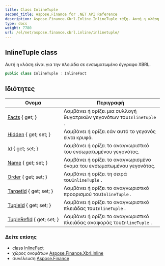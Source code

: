 ```yaml
---
title: Class InlineTuple
second_title: Aspose.Finance for .NET API Reference
description: Aspose.Finance.Xbrl.Inline.InlineTuple τάξη. Αυτή η κλάση είναι για την πλειάδα σε ενσωματωμένο έγγραφο XBRL.
type: docs
weight: 7780
url: /el/net/aspose.finance.xbrl.inline/inlinetuple/
---
```

## InlineTuple class

Αυτή η κλάση είναι για την πλειάδα σε ενσωματωμένο έγγραφο XBRL.

```csharp
public class InlineTuple : InlineFact
```

## Ιδιότητες

| Ονομα | Περιγραφή |
| --- | --- |
| [Facts](../../aspose.finance.xbrl.inline/inlinetuple/facts/) { get; } | Λαμβάνει ή ορίζει μια συλλογή θυγατρικών γεγονότων του`InlineTuple` . |
| [Hidden](../../aspose.finance.xbrl.inline/inlinefact/hidden/) { get; set; } | Λαμβάνει ή ορίζει εάν αυτό το γεγονός είναι κρυφό. |
| [Id](../../aspose.finance.xbrl.inline/inlinefact/id/) { get; set; } | Λαμβάνει ή ορίζει το αναγνωριστικό του ενσωματωμένου γεγονότος. |
| [Name](../../aspose.finance.xbrl.inline/inlinefact/name/) { get; set; } | Λαμβάνει ή ορίζει το αναγνωρισμένο όνομα του ενσωματωμένου γεγονότος. |
| [Order](../../aspose.finance.xbrl.inline/inlinetuple/order/) { get; set; } | Λαμβάνει ή ορίζει τη σειρά του`InlineTuple` . |
| [TargetId](../../aspose.finance.xbrl.inline/inlinetuple/targetid/) { get; set; } | Λαμβάνει ή ορίζει το αναγνωριστικό προορισμού του`InlineTuple` . |
| [TupleId](../../aspose.finance.xbrl.inline/inlinetuple/tupleid/) { get; set; } | Λαμβάνει ή ορίζει το αναγνωριστικό πλειάδας του`InlineTuple` . |
| [TupleRefId](../../aspose.finance.xbrl.inline/inlinetuple/tuplerefid/) { get; set; } | Λαμβάνει ή ορίζει το αναγνωριστικό πλειάδας αναφοράς του`InlineTuple` . |

### Δείτε επίσης

* class [InlineFact](../inlinefact/)
* χώρος ονομάτων [Aspose.Finance.Xbrl.Inline](../../aspose.finance.xbrl.inline/)
* συνέλευση [Aspose.Finance](../../)


